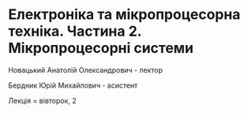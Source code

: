 # Електроніка та мікропроцесорна техніка. Частина 2. Мікропроцесорні системи

Новацький Анатолій Олександрович - лектор

Бердник Юрій Михайлович - асистент

Лекція = вівторок, 2
